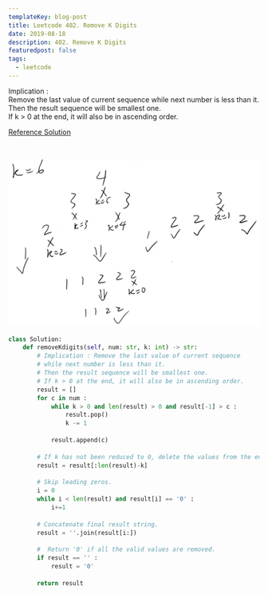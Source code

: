 ```yaml
---
templateKey: blog-post
title: Leetcode 402. Remove K Digits
date: 2019-08-18
description: 402. Remove K Digits
featuredpost: false
tags:
  - leetcode
---
```


Implication :   
Remove the last value of current sequence while next number is less than it.   
Then the result sequence will be smallest one.  
If k > 0 at the end, it will also be in ascending order. 

[Reference Solution](https://leetcode.com/problems/remove-k-digits/discuss/88668/Short-Python-one-O(n)-and-one-RegEx)

<br/>

![leetcode402](../../../static/img/leetcode402.png)

```python
class Solution:
    def removeKdigits(self, num: str, k: int) -> str:
        # Implication : Remove the last value of current sequence 
        # while next number is less than it. 
        # Then the result sequence will be smallest one.
        # If k > 0 at the end, it will also be in ascending order.
        result = []
        for c in num :
            while k > 0 and len(result) > 0 and result[-1] > c :
                result.pop()
                k -= 1
                
            result.append(c)
            
        # If k has not been reduced to 0, delete the values from the end.
        result = result[:len(result)-k]
        
        # Skip leading zeros.
        i = 0
        while i < len(result) and result[i] == '0' :
            i+=1
            
        # Concatenate final result string.
        result = ''.join(result[i:])
        
        #  Return '0' if all the valid values are removed.
        if result == '' :
            result = '0'
        
        return result            
```

